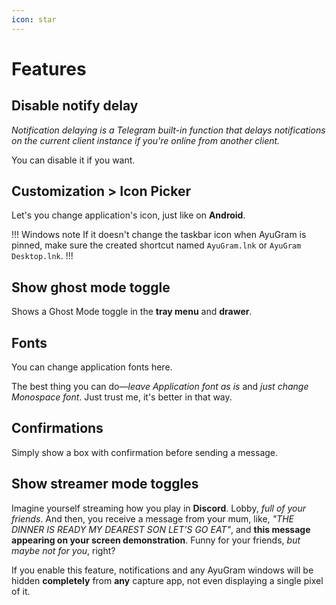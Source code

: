 ```yaml
---
icon: star
---
```


# Features

## Disable notify delay

*Notification delaying is a Telegram built-in function that delays notifications on the current client instance if you're online from another client.*

You can disable it if you want.

## Customization > Icon Picker

Let's you change application's icon, just like on **Android**.

!!! Windows note
If it doesn't change the taskbar icon when AyuGram is pinned, make sure the created shortcut named `AyuGram.lnk` or `AyuGram Desktop.lnk`.
!!!

## Show ghost mode toggle

Shows a Ghost Mode toggle in the **tray menu** and **drawer**.

## Fonts

You can change application fonts here.

The best thing you can do—*leave Application font as is* and *just change Monospace font*. Just trust me, it's better in that way.

## Confirmations

Simply show a box with confirmation before sending a message.

## Show streamer mode toggles

Imagine yourself streaming how you play in **Discord**. Lobby, *full of your friends*. And then, you receive a message from your mum, like, *"THE DINNER IS READY MY DEAREST SON LET'S GO EAT"*, and **this message appearing on your screen demonstration**. Funny for your friends, *but maybe not for you*, right?

If you enable this feature, notifications and any AyuGram windows will be hidden **completely** from **any** capture app, not even displaying a single pixel of it.
